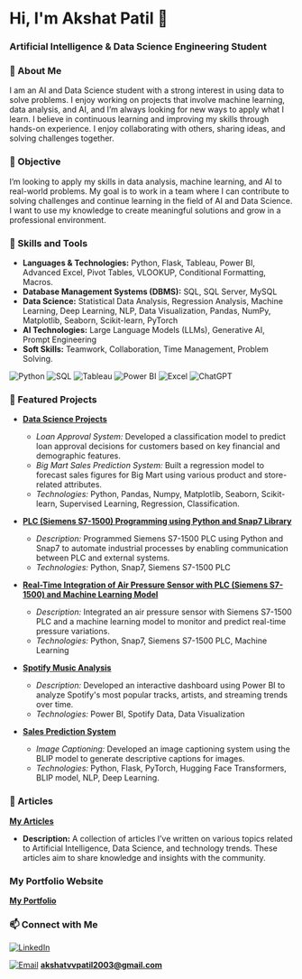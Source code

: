 # Hi, I'm Akshat Patil 👋
### Artificial Intelligence & Data Science Engineering Student
### 🌟 About Me
I am an AI and Data Science student with a strong interest in using data to solve problems. I enjoy working on projects that involve machine learning, data analysis, and AI, and I’m always looking for new ways to apply what I learn. I believe in continuous learning and improving my skills through hands-on experience. I enjoy collaborating with others, sharing ideas, and solving challenges together.

### 🎯 Objective
I’m looking to apply my skills in data analysis, machine learning, and AI to real-world problems. My goal is to work in a team where I can contribute to solving challenges and continue learning in the field of AI and Data Science. I want to use my knowledge to create meaningful solutions and grow in a professional environment.

### 🚀 Skills and Tools

- **Languages & Technologies:** Python, Flask, Tableau, Power BI, Advanced Excel, Pivot Tables, VLOOKUP, Conditional Formatting, Macros.
- **Database Management Systems (DBMS):** SQL, SQL Server, MySQL
- **Data Science:** Statistical Data Analysis, Regression Analysis, Machine Learning, Deep Learning, NLP, Data Visualization, Pandas, NumPy, Matplotlib, Seaborn, Scikit-learn, PyTorch
- **AI Technologies:** Large Language Models (LLMs), Generative AI, Prompt Engineering
- **Soft Skills:** Teamwork, Collaboration, Time Management, Problem Solving.

![Python](https://img.shields.io/badge/Python-3776AB?style=for-the-badge&logo=python&logoColor=white)
![SQL](https://img.shields.io/badge/SQL-4479A1?style=for-the-badge&logo=postgresql&logoColor=white)
![Tableau](https://img.shields.io/badge/Tableau-E97627?style=for-the-badge&logo=tableau&logoColor=white)
![Power BI](https://img.shields.io/badge/Power%20BI-F2C811?style=for-the-badge&logo=powerbi&logoColor=white)
![Excel](https://img.shields.io/badge/Microsoft%20Excel-217346?style=for-the-badge&logo=microsoftexcel&logoColor=white)
![ChatGPT](https://img.shields.io/badge/ChatGPT-412991?style=for-the-badge&logo=openai&logoColor=white)

### 📂 Featured Projects
  
- **[Data Science Projects](https://github.com/akshat-patil/Academor-Internship)**  
  - *Loan Approval System:* Developed a classification model to predict loan approval decisions for customers based on key financial and demographic features.
  - *Big Mart Sales Prediction System:* Built a regression model to forecast sales figures for Big Mart using various product and store-related attributes.
  - *Technologies:* Python, Pandas, Numpy, Matplotlib, Seaborn, Scikit-learn, Supervised Learning, Regression, Classification.

- **[PLC (Siemens S7-1500) Programming using Python and Snap7 Library](https://github.com/akshat-patil/TDK-Internship)**  
  - *Description:* Programmed Siemens S7-1500 PLC using Python and Snap7 to automate industrial processes by enabling communication between PLC and external systems.
  - *Technologies:* Python, Snap7, Siemens S7-1500 PLC

- **[Real-Time Integration of Air Pressure Sensor with PLC (Siemens S7-1500) and Machine Learning Model](https://github.com/akshat-patil/TDK-Internship)**  
  - *Description:* Integrated an air pressure sensor with Siemens S7-1500 PLC and a machine learning model to monitor and predict real-time pressure variations.
  - *Technologies:* Python, Snap7, Siemens S7-1500 PLC, Machine Learning
 
- **[Spotify Music Analysis](https://github.com/akshat-patil/Spotify-Music-Analysis)**  
  - *Description:* Developed an interactive dashboard using Power BI to analyze Spotify's most popular tracks, artists, and streaming trends over time.
  - *Technologies:* Power BI, Spotify Data, Data Visualization
 
- **[Sales Prediction System](https://github.com/akshat-patil/Image-Captioning-System)**  
  - *Image Captioning:* Developed an image captioning system using the BLIP model to generate descriptive captions for images.
  - *Technologies:* Python, Flask, PyTorch, Hugging Face Transformers, BLIP model, NLP, Deep Learning.
 


### 📝 Articles

**[My Articles](https://github.com/akshat-patil/Articles)**
- **Description:** A collection of articles I’ve written on various topics related to Artificial Intelligence, Data Science, and technology trends. These articles aim to share knowledge and insights with the community.

### My Portfolio Website

**[My Portfolio](https://akshat-patil.github.io/portfolio/)**

### 📫 Connect with Me

[![LinkedIn](https://img.shields.io/badge/LinkedIn-0077B5?style=for-the-badge&logo=linkedin&logoColor=white)](https://www.linkedin.com/in/akshat-patil-468564283/)

[![Email](https://img.shields.io/badge/Email-D14836?style=for-the-badge&logo=gmail&logoColor=white)](mailto:akshatvvpatil2003@gmail.com) **akshatvvpatil2003@gmail.com**


